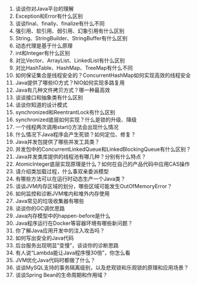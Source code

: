 1. 谈谈你对Java平台的理解
2. Exception和Error有什么区别
3. 谈谈final、finally、finalize有什么不同
4. 强引用、软引用、弱引用、幻象引用有什么区别
5. String、StringBuilder、StringBuffer有什么区别
6. 动态代理是基于什么原理
7. int和Integer有什么区别
8. 对比Vector、ArrayList、LinkedList有什么区别
9. 对比HashTable、HashMap、TreeMap有什么不同
10. 如何保证集合是线程安全的？ConcurrentHashMap如何实现高效的线程安全
11. Java提供了哪些IO方式？NIO如何实现多路复用
12. Java有几种文件拷贝方式？哪一种最高效
13. 谈谈接口和抽象类有什么区别
14. 谈谈你知道的设计模式
15. synchronized和ReentrantLock有什么区别
16. synchronized底层如何实现？什么是锁的升级、降级
17. 一个线程两次调用start()方法会出现什么情况
18. 什么情况下Java程序会产生死锁？如何定位、修复？
19. Java并发包提供了哪些并发工具类？
20. 并发包中的ConcurrentLinkedQueue和LinkedBlockingQueue有什么区别？
21. Java并发类库提供的线程池有哪几种？分别有什么特点？
22. AtomicInteger底层实现原理是什么？如何在自己的产品代码中应用CAS操作
23. 请介绍类加载过程，什么事双亲委派模型
24. 有哪些方法可以在运行时动态生产一个Java类？
25. 谈谈JVM内存区域的划分，哪些区域可能发生OutOfMemoryError？
26. 如何监控和诊断JVM堆内和堆外内存使用
27. Java常见的垃圾收集器有哪些
28. 谈谈你的GC调优思路
29. Java内存模型中的happen-before是什么
30. Java程序运行在Docker等容器环境有哪些新问题？
31. 你了解Java应用开发中的注入攻击吗？
32. 如何写出安全的Java代码
33. 后台服务出现明显“变慢”，谈谈你的诊断思路
34. 有人说“Lambda能让Java程序慢30倍”，你怎么看
35. JVM优化Java代码时都做了什么？
36. 谈谈MySQL支持的事务隔离级别，以及悲观锁和乐观锁的原理和应用场景？
37. 谈谈Spring Bean的生命周期和作用域？